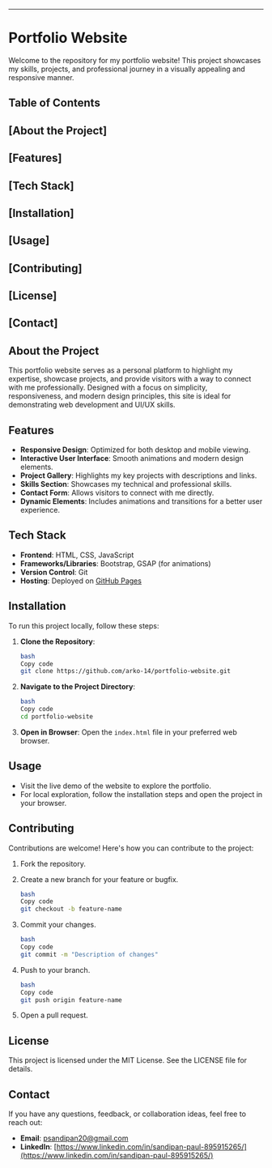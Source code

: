 

---

# Portfolio Website

Welcome to the repository for my portfolio website! This project showcases my skills, projects, and professional journey in a visually appealing and responsive manner.

## Table of Contents

## [About the Project]
 ## [Features]
 ## [Tech Stack]
## [Installation]
## [Usage]
## [Contributing]
## [License]
## [Contact]

## About the Project

This portfolio website serves as a personal platform to highlight my expertise, showcase projects, and provide visitors with a way to connect with me professionally. Designed with a focus on simplicity, responsiveness, and modern design principles, this site is ideal for demonstrating web development and UI/UX skills.

## Features

- **Responsive Design**: Optimized for both desktop and mobile viewing.
- **Interactive User Interface**: Smooth animations and modern design elements.
- **Project Gallery**: Highlights my key projects with descriptions and links.
- **Skills Section**: Showcases my technical and professional skills.
- **Contact Form**: Allows visitors to connect with me directly.
- **Dynamic Elements**: Includes animations and transitions for a better user experience.

## Tech Stack

- **Frontend**: HTML, CSS, JavaScript
- **Frameworks/Libraries**: Bootstrap, GSAP (for animations)
- **Version Control**: Git
- **Hosting**: Deployed on [GitHub Pages](https://github.com/arko-14/portfolio-website)

## Installation

To run this project locally, follow these steps:

1. **Clone the Repository**:
    
    ```bash
    bash
    Copy code
    git clone https://github.com/arko-14/portfolio-website.git
    
    ```
    
2. **Navigate to the Project Directory**:
    
    ```bash
    bash
    Copy code
    cd portfolio-website
    
    ```
    
3. **Open in Browser**:
Open the `index.html` file in your preferred web browser.

## Usage

- Visit the live demo of the website to explore the portfolio.
- For local exploration, follow the installation steps and open the project in your browser.

## Contributing

Contributions are welcome! Here's how you can contribute to the project:

1. Fork the repository.
2. Create a new branch for your feature or bugfix.
    
    ```bash
    bash
    Copy code
    git checkout -b feature-name
    
    ```
    
3. Commit your changes.
    
    ```bash
    bash
    Copy code
    git commit -m "Description of changes"
    
    ```
    
4. Push to your branch.
    
    ```bash
    bash
    Copy code
    git push origin feature-name
    
    ```
    
5. Open a pull request.

## License

This project is licensed under the MIT License. See the LICENSE file for details.

## Contact

If you have any questions, feedback, or collaboration ideas, feel free to reach out:

- **Email**: psandipan20@gmail.com
- **LinkedIn**: [https://www.linkedin.com/in/sandipan-paul-895915265/](https://www.linkedin.com/in/sandipan-paul-895915265/)
